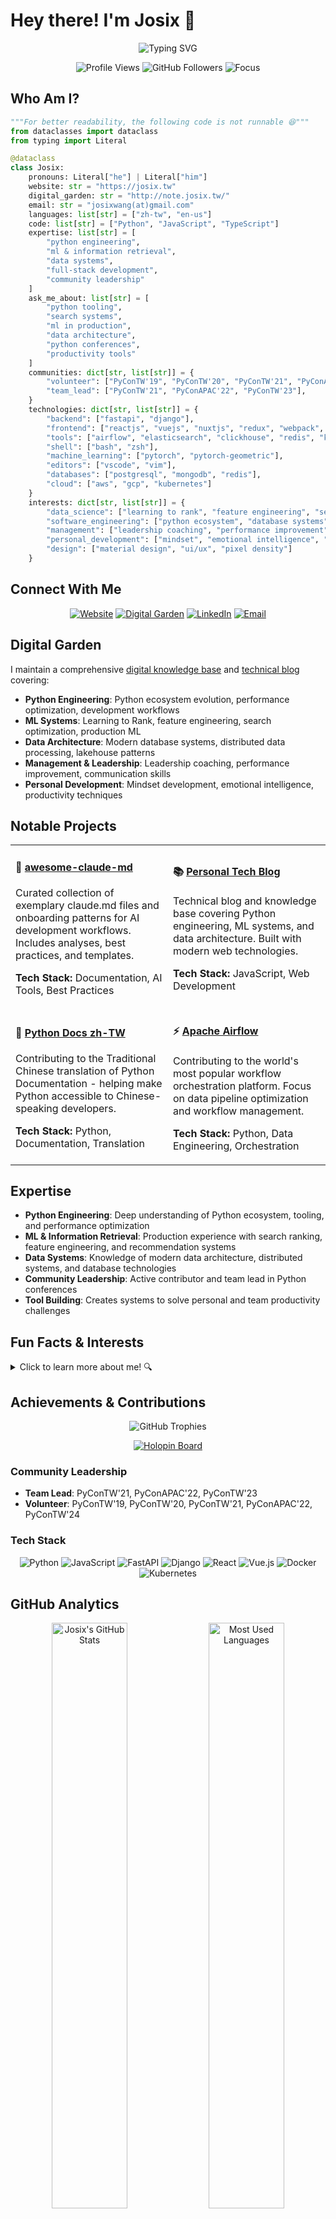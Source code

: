 # Hey there! I'm Josix 👋

<p align="center">
  <img src="https://readme-typing-svg.herokuapp.com?font=Fira+Code&size=22&duration=3000&pause=1000&color=2F81F7&center=true&vCenter=true&width=435&lines=Python+Engineer+%7C+ML+Enthusiast;Community+Leader+%7C+Open+Source;Building+the+Future+with+Code" alt="Typing SVG" />
</p>

<p align="center">
  <img src="https://komarev.com/ghpvc/?username=josix&color=brightgreen&style=flat&label=Profile+Views" alt="Profile Views" />
  <img src="https://img.shields.io/github/followers/josix?style=flat&logo=github&color=blue&label=Followers" alt="GitHub Followers" />
  <img src="https://img.shields.io/badge/Focus-Python%20%7C%20ML%20%7C%20Community-brightgreen" alt="Focus" />
</p>

## Who Am I?
```python
"""For better readability, the following code is not runnable 😆"""
from dataclasses import dataclass
from typing import Literal

@dataclass
class Josix:
    pronouns: Literal["he"] | Literal["him"]
    website: str = "https://josix.tw"
    digital_garden: str = "http://note.josix.tw/"
    email: str = "josixwang(at)gmail.com"
    languages: list[str] = ["zh-tw", "en-us"]
    code: list[str] = ["Python", "JavaScript", "TypeScript"]
    expertise: list[str] = [
        "python engineering",
        "ml & information retrieval",
        "data systems",
        "full-stack development",
        "community leadership"
    ]
    ask_me_about: list[str] = [
        "python tooling",
        "search systems",
        "ml in production",
        "data architecture",
        "python conferences",
        "productivity tools"
    ]
    communities: dict[str, list[str]] = {
        "volunteer": ["PyConTW'19", "PyConTW'20", "PyConTW'21", "PyConAPAC'22", "PyConTW'24"],
        "team_lead": ["PyConTW'21", "PyConAPAC'22", "PyConTW'23"],
    }
    technologies: dict[str, list[str]] = {
        "backend": ["fastapi", "django"],
        "frontend": ["reactjs", "vuejs", "nuxtjs", "redux", "webpack", "tailwindcss"],
        "tools": ["airflow", "elasticsearch", "clickhouse", "redis", "kubernetes", "docker"],
        "shell": ["bash", "zsh"],
        "machine_learning": ["pytorch", "pytorch-geometric"],
        "editors": ["vscode", "vim"],
        "databases": ["postgresql", "mongodb", "redis"],
        "cloud": ["aws", "gcp", "kubernetes"]
    }
    interests: dict[str, list[str]] = {
        "data_science": ["learning to rank", "feature engineering", "search optimization"],
        "software_engineering": ["python ecosystem", "database systems", "performance tuning"],
        "management": ["leadership coaching", "performance improvement", "communication"],
        "personal_development": ["mindset", "emotional intelligence", "productivity"],
        "design": ["material design", "ui/ux", "pixel density"]
    }
```

## Connect With Me

<p align="center">
  <a href="https://josix.tw"><img src="https://img.shields.io/badge/Website-josix.tw-blue?style=for-the-badge&logo=google-chrome&logoColor=white" alt="Website"></a>
  <a href="http://note.josix.tw/"><img src="https://img.shields.io/badge/Digital_Garden-note.josix.tw-green?style=for-the-badge&logo=obsidian&logoColor=white" alt="Digital Garden"></a>
  <a href="https://www.linkedin.com/in/josixwang/"><img src="https://img.shields.io/badge/LinkedIn-josixwang-blue?style=for-the-badge&logo=linkedin&logoColor=white" alt="LinkedIn"></a>
  <a href="mailto:josixwang@gmail.com"><img src="https://img.shields.io/badge/Email-josixwang@gmail.com-red?style=for-the-badge&logo=gmail&logoColor=white" alt="Email"></a>
</p>

## Digital Garden

I maintain a comprehensive [digital knowledge base](http://note.josix.tw/) and [technical blog](https://josix.tw/) covering:

- **Python Engineering**: Python ecosystem evolution, performance optimization, development workflows
- **ML Systems**: Learning to Rank, feature engineering, search optimization, production ML
- **Data Architecture**: Modern database systems, distributed data processing, lakehouse patterns
- **Management & Leadership**: Leadership coaching, performance improvement, communication skills
- **Personal Development**: Mindset development, emotional intelligence, productivity techniques

## Notable Projects

<table>
<tr>
<td width="50%">

#### 🚀 [awesome-claude-md](https://github.com/josix/awesome-claude-md)
Curated collection of exemplary claude.md files and onboarding patterns for AI development workflows. Includes analyses, best practices, and templates.

**Tech Stack:** Documentation, AI Tools, Best Practices  

</td>
<td width="50%">

#### 📚 [Personal Tech Blog](https://github.com/josix/blog)
Technical blog and knowledge base covering Python engineering, ML systems, and data architecture. Built with modern web technologies.

**Tech Stack:** JavaScript, Web Development  

</td>
</tr>
<tr>
<td width="50%">

#### 🐍 [Python Docs zh-TW](https://github.com/python/python-docs-zh-tw)
Contributing to the Traditional Chinese translation of Python Documentation - helping make Python accessible to Chinese-speaking developers.

**Tech Stack:** Python, Documentation, Translation  

</td>
<td width="50%">

#### ⚡ [Apache Airflow](https://github.com/apache/airflow)
Contributing to the world's most popular workflow orchestration platform. Focus on data pipeline optimization and workflow management.

**Tech Stack:** Python, Data Engineering, Orchestration  

</td>
</tr>
</table>

## Expertise

- **Python Engineering**: Deep understanding of Python ecosystem, tooling, and performance optimization
- **ML & Information Retrieval**: Production experience with search ranking, feature engineering, and recommendation systems
- **Data Systems**: Knowledge of modern data architecture, distributed systems, and database technologies
- **Community Leadership**: Active contributor and team lead in Python conferences
- **Tool Building**: Creates systems to solve personal and team productivity challenges

## Fun Facts & Interests

<details>
<summary>Click to learn more about me! 🔍</summary>

- 🐍 **Python enthusiast** with a passion for clean, readable code
- 🎪 **Community organizer** - I've been actively involved in organizing PyConTW and PyConAPAC events
- 🧠 **Machine Learning explorer** - particularly interested in recommender systems and network embedding
- 🌱 **Digital gardener** - I maintain a digital garden at [note.josix.tw](http://note.josix.tw/) where I share my thoughts and learnings
- 🌏 **Multilingual** - Fluent in Traditional Chinese and English
- ⚡ **Tech stack diversity** - Comfortable with both backend and frontend development
- 🔧 **DevOps curious** - Love working with containerization and orchestration tools

</details>

## Achievements & Contributions

<p align="center">
  <img src="https://github-profile-trophy.vercel.app/?username=josix&theme=onedark&no-frame=true&no-bg=true&column=7&margin-w=15&margin-h=15" alt="GitHub Trophies" />
</p>

<p align="center">
  <a href="https://holopin.io/@josix">
    <img src="https://holopin.io/api/user/board?user=josix" alt="Holopin Board" />
  </a>
</p>

### Community Leadership
- **Team Lead**: PyConTW'21, PyConAPAC'22, PyConTW'23
- **Volunteer**: PyConTW'19, PyConTW'20, PyConTW'21, PyConAPAC'22, PyConTW'24

### Tech Stack

<p align="center">
  <img src="https://img.shields.io/badge/Python-3776AB?style=for-the-badge&logo=python&logoColor=white" alt="Python">
  <img src="https://img.shields.io/badge/JavaScript-F7DF1E?style=for-the-badge&logo=javascript&logoColor=black" alt="JavaScript">
  <img src="https://img.shields.io/badge/FastAPI-009688?style=for-the-badge&logo=fastapi&logoColor=white" alt="FastAPI">
  <img src="https://img.shields.io/badge/Django-092E20?style=for-the-badge&logo=django&logoColor=white" alt="Django">
  <img src="https://img.shields.io/badge/React-20232A?style=for-the-badge&logo=react&logoColor=61DAFB" alt="React">
  <img src="https://img.shields.io/badge/Vue.js-35495E?style=for-the-badge&logo=vuedotjs&logoColor=4FC08D" alt="Vue.js">
  <img src="https://img.shields.io/badge/Docker-2496ED?style=for-the-badge&logo=docker&logoColor=white" alt="Docker">
  <img src="https://img.shields.io/badge/Kubernetes-326CE5?style=for-the-badge&logo=kubernetes&logoColor=white" alt="Kubernetes">
</p>

## GitHub Analytics

<p align="center">
  <img src="https://github-readme-stats.vercel.app/api?username=josix&show_icons=true&theme=tokyonight&count_private=true&hide_border=true&bg_color=0D1117&title_color=F85D7F&icon_color=F8D866&text_color=A7A7A7" width="49%" alt="Josix's GitHub Stats">
  <img src="https://github-readme-stats.vercel.app/api/top-langs/?username=josix&layout=compact&theme=tokyonight&hide_border=true&bg_color=0D1117&title_color=F85D7F&text_color=A7A7A7&langs_count=8" width="49%" alt="Most Used Languages">
</p>

<p align="center">
  <img src="https://github-readme-activity-graph.vercel.app/graph?username=josix&theme=tokyo-night&hide_border=true&bg_color=0D1117&color=F8D866&line=F85D7F&point=FFFFFF" width="98%" alt="GitHub Activity Graph">
</p>

## Recent Activity

> **How it works**: This section is automatically updated every 30 minutes using a [GitHub Actions workflow](.github/workflows/update-activity.yml) that fetches my latest GitHub activities and updates this README file.
<!--START_SECTION:activity-->
1. 🗣 Commented on [#50](https://github.com/josix/awesome-claude-md/pull/50#issuecomment-3368844135) in [josix/awesome-claude-md](https://github.com/josix/awesome-claude-md)
2. 🎉 Merged PR [#50](https://github.com/josix/awesome-claude-md/pull/50) in [josix/awesome-claude-md](https://github.com/josix/awesome-claude-md)
3. 🔒 Closed issue [#43](https://github.com/josix/awesome-claude-md/issues/43) in [josix/awesome-claude-md](https://github.com/josix/awesome-claude-md)
4. 🎉 Merged PR [#48](https://github.com/josix/awesome-claude-md/pull/48) in [josix/awesome-claude-md](https://github.com/josix/awesome-claude-md)
5. 🔒 Closed issue [#42](https://github.com/josix/awesome-claude-md/issues/42) in [josix/awesome-claude-md](https://github.com/josix/awesome-claude-md)
<!--END_SECTION:activity-->

